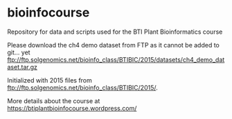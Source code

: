 # bioinfocourse
Repository for data and scripts used for the BTI Plant Bioinformatics course

Please download the ch4 demo dataset from FTP as it cannot be added to git... yet
ftp://ftp.solgenomics.net/bioinfo_class/BTIBIC/2015/datasets/ch4_demo_dataset.tar.gz

Initialized with 2015 files from ftp://ftp.solgenomics.net/bioinfo_class/BTIBIC/2015/.

More details about the course at https://btiplantbioinfocourse.wordpress.com/